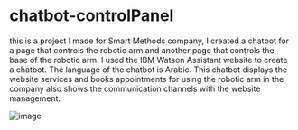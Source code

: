 # chatbot-controlPanel
this is a project I made for Smart Methods company, I created a chatbot for a page that controls the robotic arm and another page that controls the base of the robotic arm.
I used the IBM Watson Assistant website to create a chatbot.
The language of the chatbot is Arabic. This chatbot displays the website services and books appointments for using the robotic arm in the company also shows the communication channels with the website management.

 ![image]( https://github.com/mahateee/chatbot-for-controlPanel/blob/main/2021-07-04%2004-26-06.gif)
